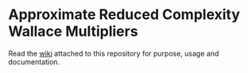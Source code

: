 # Approximate Reduced Complexity Wallace Multipliers
Read the [wiki](https://github.com/jrizxos/Approximate-Reduced-Complexity-Wallace-Multipliers/wiki) attached to this repository for purpose, usage and documentation.
